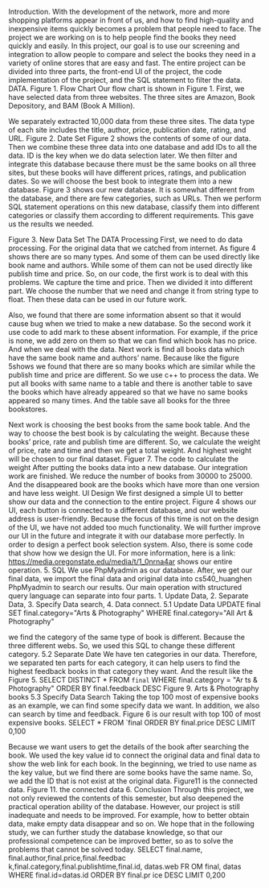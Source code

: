 

Introduction.
With the development of the network, more and more shopping platforms appear in
front of us, and how to find high-quality and inexpensive items quickly becomes a problem that people need to face. The project we are working on is to help people find the books they need quickly and easily. In this project, our goal is to use our screening and integration to allow people to compare and select the books they need in a variety of online stores that are easy and fast. The entire project can be divided into three parts, the front-end UI of the project, the code implementation of the project, and the SQL statement to filter the data.
DATA.
Figure 1. Flow Chart
Our flow chart is shown in Figure 1. First, we have selected data from three websites. The three sites are Amazon, Book Depository, and BAM (Book A Million).
 
We separately extracted 10,000 data from these three sites. The data type of each site includes the title, author, price, publication date, rating, and URL.
Figure 2. Date Set
Figure 2 shows the contents of some of our data. Then we combine these three data into one database and add IDs to all the data. ID is the key when we do data selection later. We then filter and integrate this database because there must be the same books on all three sites, but these books will have different prices, ratings, and publication dates. So we will choose the best book to integrate them into a new database. Figure 3 shows our new database. It is somewhat different from the database, and there are few categories, such as URLs. Then we perform SQL statement operations on this new database, classify them into different categories or classify them according to different requirements. This gave us the results we needed.
 
 Figure 3. New Data Set
The DATA Processing
First, we need to do data processing. For the original data that we catched from internet. As figure 4 shows there are so many types. And some of them can be used directly like book name and authors. While some of them can not be used directly like publish time and price. So, on our code, the first work is to deal with this problems. We capture the time and price. Then we divided it into different part. We choose the number that we need and change it from string type to float. Then these data can be used in our future work.

Also, we found that there are some information absent so that it would cause bug when we tried to make a new database. So the second work it use code to add mark to these absent information. For example, if the price is none, we add zero on them so that we can find which book has no price.
And when we deal with the data. Next work is find all books data which have the same book name and authors’ name. Because like the figure 5shows we found that there are so many books which are similar while the publish time and price are different. So we use c++ to process the data. We put all books with same name to a table and there is another table to save the books which have already appeared so that we have no same books appeared so many times. And the table save all books for the three bookstores.

Next work is choosing the best books from the same book table. And the way to choose the best book is by calculating the weight. Because these books’ price, rate and publish time are different. So, we calculate the weight of price, rate and time and then we get a total weight. And highest weight will be chosen to our final dataset.
Figuer 7. The code to calculate the weight
After putting the books data into a new database. Our integration work are finished. We reduce the number of books from 30000 to 25000. And the disappeared book are the books which have more than one version and have less weight.
UI Design
We first designed a simple UI to better show our data and the connection to the entire project. Figure 4 shows our UI, each button is connected to a different database, and our website address is user-friendly. Because the focus of this time is not on the design of the UI, we have not added too much functionality. We will further improve our UI in the future and integrate it with our database more perfectly. In order to design a perfect book selection system.
Also, there is some code that show how we design the UI. For more information, here is a link: https://media.oregonstate.edu/media/t/1_0nrna4ar shows our entire operation.
5. SQL
We use PhpMyadmin as our database. After, we get our final data, we import the
final data and original data into cs540_huanghen PhpMyadmin to search our results. Our main operation with structured query language can separate into four parts. 1. Update Data, 2. Separate Data, 3. Specify Data search, 4. Data connect.
5.1 Update Data
 UPDATE final SET final.category="Arts &
   Photography" WHERE final.category="All Art & Photography"

we find the category of the same type of book is different. Because the three different webs. So, we used this SQL to change these different category.
5.2 Separate Date
We have ten categories in our data. Therefore, we separated ten parts for each category, it can help users to find the highest feedback books in that category they want. And the result like the Figure 5.
 SELECT DISTINCT * FROM `final` WHERE final.category = "Ar
  ts & Photography" ORDER BY final.feedback DESC
 Figure 9. Arts & Photography books 5.3 Specify Data Search
Taking the top 100 most of expensive books as an example, we can find some specify data we want. In addition, we also can search by time and feedback. Figure 6 is our result with top 100 of most expensive books.
 SELECT * FROM `final
  ORDER BY final.price DESC LIMIT 0,100
 
Because we want users to get the details of the book after searching the book. We used the key value id to connect the original data and final data to show the web link for each book. In the beginning, we tried to use name as the key value, but we find there are some books have the same name. So, we add the ID that is not exist at the original data. Figure11 is the connected data.
Figure 11. the connected data 6. Conclusion
Through this project, we not only reviewed the contents of this semester, but also deepened the practical operation ability of the database. However, our project is still inadequate and needs to be improved. For example, how to better obtain data, make empty data disappear and so on. We hope that in the following study, we can further study the database knowledge, so that our professional competence can be improved better, so as to solve the problems that cannot be solved today.
 SELECT final.name, final.author,final.price,final.feedbac
  k,final.category,final.publishtime,final.id, datas.web FR
 OM final, datas WHERE final.id=datas.id ORDER BY final.pr
 ice DESC LIMIT 0,200
 
